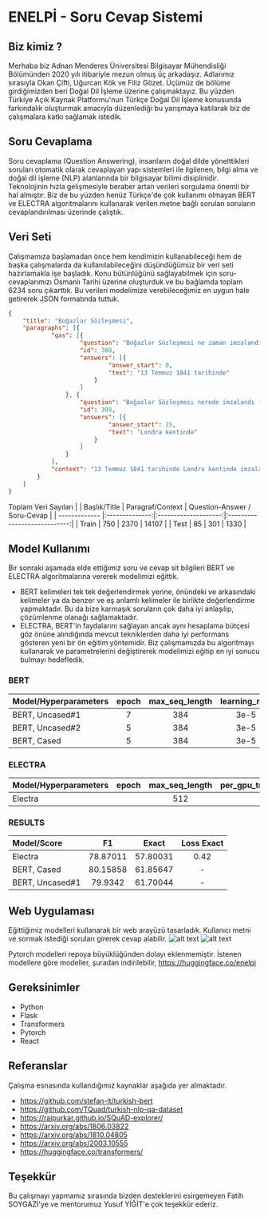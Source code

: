 # ENELPİ - Soru Cevap Sistemi

## Biz kimiz ?
Merhaba biz Adnan Menderes Üniversitesi Bilgisayar Mühendisliği Bölümünden 2020 yılı itibariyle mezun olmuş üç arkadaşız. Adlarımız sırasıyla Okan Çifti, Uğurcan Kök ve Filiz Gözet. Üçümüz de bölüme girdiğimizden beri Doğal Dil İşleme üzerine çalışmaktayız. Bu yüzden Türkiye Açık Kaynak Platformu'nun Türkçe Doğal Dil İşleme konusunda farkındalık oluşturmak amacıyla düzenlediği bu yarışmaya katılarak biz de çalışmalara katkı sağlamak istedik.

## Soru Cevaplama
Soru cevaplama (Question Answering), insanların doğal dilde yönelttikleri soruları otomatik olarak cevaplayan yapı sistemleri ile ilgilenen, bilgi alma ve doğal dil işleme (NLP) alanlarında bir bilgisayar bilimi disiplinidir. Teknolojinin hızla gelişmesiyle beraber artan verileri sorgulama önemli bir hal almıştır. Biz de bu yüzden henüz Türkçe'de çok kullanımı olmayan BERT ve ELECTRA algoritmalarını kullanarak verilen metne bağlı sorulan soruların cevaplandırılması üzerinde çalıştık.

## Veri Seti
Çalışmamıza başlamadan önce hem kendimizin kullanabileceği hem de başka çalışmalarda da kullanılabileceğini düşündüğümüz bir veri seti hazırlamakla işe başladık. Konu bütünlüğünü sağlayabilmek için soru-cevaplarımızı Osmanlı Tarihi üzerine oluşturduk ve bu bağlamda toplam 6234 soru çıkarttık. Bu verileri modelimize verebileceğimiz en uygun hale getirerek JSON formatında tuttuk.

```json
{
    "title": "Boğazlar Sözleşmesi",
    "paragraphs": [{
            "qas": [{
                    "question": "Boğazlar Sözleşmesi ne zaman imzalandı ?",
                    "id": 308,
                    "answers": [{
                            "answer_start": 0,
                            "text": "13 Temmuz 1841 tarihinde"
                        }
                    ]
                }, {
                    "question": "Boğazlar Sözleşmesi nerede imzalandı ?",
                    "id": 309,
                    "answers": [{
                            "answer_start": 25,
                            "text": "Londra kentinde"
                        }
                    ]
                }
            ],
            "context": "13 Temmuz 1841 tarihinde Londra kentinde imzalanan bu sözleşme ile boğazların tarafsız hale gelmesi de amaçlandı. 1841 Boğazlar Sözleşmesi ile barış zamanında herhangi bir devlete ait olan savaş gemilerinin geçişine izin verilmemesi garanti edilmiş olacaktı. Yalnız boğazların sadece savaş döneminde bu tür bir kapalı durumda yer alması da sağlanacaktı. Osmanlı Devleti; herhangi bir savaş halinde yer alması halinde ise boğazları istediği biçimde kullanma hakkına sahip olacaktı. Osmanlı Devleti savaşa girdiği için boğazlar üzerindeki savaş gemilerinin geçişi üzerine tasarruf hakkını kullanmıştır. Müttefikleri Fransa ve İngiltere’nin geçişine izin vermiştir."
        }
    ]
}
```
Toplam Veri Sayıları
|               |  Başlık/Title  |   Paragraf/Context   | Question-Answer / Soru-Cevap |
| ------------- |:--------------:|:--------------------:|:----------------------------:|
|     Train     |      750       |       2370           |           14107              |
|     Test      |      85        |        301           |            1330              |


## Model Kullanımı

Bir sonraki aşamada elde ettiğimiz soru ve cevap sit bilgileri BERT ve ELECTRA algoritmalarına vererek modelimizi eğittik.
- BERT kelimeleri tek tek değerlendirmek yerine, önündeki ve arkasındaki kelimeler ya da benzer ve eş anlamlı kelimeler ile birlikte değerlendirme yapmaktadır. Bu da bize karmaşık soruların çok daha iyi anlaşılıp, çözümlenme olanağı sağlamaktadır.
- ELECTRA, BERT'in faydalarını sağlayan ancak aynı hesaplama bütçesi göz önüne alındığında mevcut tekniklerden daha iyi performans gösteren yeni bir ön eğitim yöntemidir.
Biz çalışmamızda bu algoritmayı kullanarak ve parametrelerini değiştirerek modelimizi eğitip en iyi sonucu bulmayı hedefledik.

### BERT

| Model/Hyperparameters | epoch | max_seq_length | learning_rate | per_gpu_train_batch_size |
|:----------------------|:-----:|:--------------:|:-------------:|:------------------------:|
|    BERT, Uncased#1    |   7   |      384       |     3e-5      |           16             |
|    BERT, Uncased#2    |   5   |      384       |     3e-5      |           16             |
|    BERT, Cased        |   5   |      384       |     3e-5      |           16             |


### ELECTRA

| Model/Hyperparameters | epoch | max_seq_length | per_gpu_train_batch_size |
|:----------------------|:-----:|:--------------:|:------------------------:|
|     Electra           |       |     512        |                          |        


### RESULTS
|   Model/Score   |    F1    |    Exact   |  Loss Exact  |
|:----------------|:--------:|:----------:|:------------:|
| Electra         | 78.87011 |  57.80031  |     0.42     |   
| BERT, Cased     | 80.15858 |  61.85647  |      -       |
| BERT, Uncased#1 | 79.9342  |  61.70044  |      -       |


## Web Uygulaması

Eğittiğimiz modelleri kullanarak bir web arayüzü tasarladık. Kullanıcı metni ve sormak istediği soruları girerek cevap alabilir.
![alt text](https://github.com/okanvk/ENELPI---Soru-Cevap-Sistemi/blob/master/images/images1.jpeg?raw=true)
![alt text](https://github.com/okanvk/ENELPI---Soru-Cevap-Sistemi/blob/master/images/images5.jpeg?raw=true)

Pytorch modelleri repoya büyüklüğünden dolayı eklenmemiştir.
İstenen modellere göre modeller, şuradan indirilebilir,
https://huggingface.co/enelpi

## Gereksinimler
- Python
- Flask
- Transformers
- Pytorch
- React

## Referanslar
Çalışma esnasında kullandığımız kaynaklar aşağıda yer almaktadır.
- https://github.com/stefan-it/turkish-bert
- https://github.com/TQuad/turkish-nlp-qa-dataset
- https://rajpurkar.github.io/SQuAD-explorer/
- https://arxiv.org/abs/1806.03822
- https://arxiv.org/abs/1810.04805
- https://arxiv.org/abs/2003.10555
- https://huggingface.co/transformers/

## Teşekkür
Bu çalışmayı yapmamız sırasında bizden desteklerini esirgemeyen Fatih SOYGAZİ'ye ve mentorumuz Yusuf YİĞİT'e çok teşekkür ederiz.
